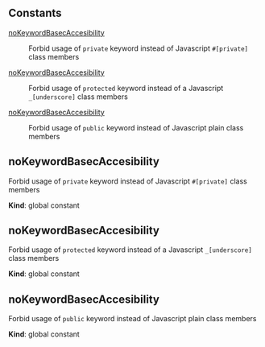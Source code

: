 ## Constants

<dl>
<dt><a href="#noKeywordBasecAccesibility">noKeywordBasecAccesibility</a></dt>
<dd><p>Forbid usage of <code>private</code> keyword instead of Javascript <code>#[private]</code> class
members</p>
</dd>
<dt><a href="#noKeywordBasecAccesibility">noKeywordBasecAccesibility</a></dt>
<dd><p>Forbid usage of <code>protected</code> keyword instead of a Javascript <code>_[underscore]</code>
class members</p>
</dd>
<dt><a href="#noKeywordBasecAccesibility">noKeywordBasecAccesibility</a></dt>
<dd><p>Forbid usage of <code>public</code> keyword instead of Javascript plain class members</p>
</dd>
</dl>

<a name="noKeywordBasecAccesibility"></a>

## noKeywordBasecAccesibility
Forbid usage of `private` keyword instead of Javascript `#[private]` class
members

**Kind**: global constant  
<a name="noKeywordBasecAccesibility"></a>

## noKeywordBasecAccesibility
Forbid usage of `protected` keyword instead of a Javascript `_[underscore]`
class members

**Kind**: global constant  
<a name="noKeywordBasecAccesibility"></a>

## noKeywordBasecAccesibility
Forbid usage of `public` keyword instead of Javascript plain class members

**Kind**: global constant  
